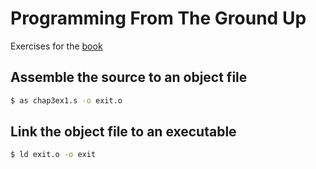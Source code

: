 # Programming From The Ground Up

Exercises for the [book](https://4hel.github.io/book/groundup.html)

## Assemble the source to an object file

```bash
$ as chap3ex1.s -o exit.o
```

## Link the object file to an executable
```bash
$ ld exit.o -o exit
```

